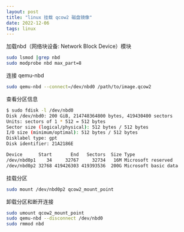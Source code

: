 ```yaml
---
layout: post
title: "linux 挂载 qcow2 磁盘镜像"
date: 2022-12-06
tags: linux
---
```


加载nbd（网络块设备: Network Block Device）模块

```bash
sudo lsmod |grep nbd
sudo modprobe nbd max_part=8
```


连接 qemu-nbd

```bash
sudo qemu-nbd --connect=/dev/nbd0 /path/to/image.qcow2
```

查看分区信息

```bash
$ sudo fdisk -l /dev/nbd0
Disk /dev/nbd0: 200 GiB, 214748364800 bytes, 419430400 sectors
Units: sectors of 1 * 512 = 512 bytes
Sector size (logical/physical): 512 bytes / 512 bytes
I/O size (minimum/optimal): 512 bytes / 512 bytes
Disklabel type: gpt
Disk identifier: 21A2186E

Device      Start       End   Sectors  Size Type
/dev/nbd0p1    34     32767     32734   16M Microsoft reserved
/dev/nbd0p2 32768 419426303 419393536  200G Microsoft basic data
```

挂载分区

```bash
sudo mount /dev/nbd0p2 qcow2_mount_point
```

卸载分区和断开连接

```bash
sudo umount qcow2_mount_point
sudo qemu-nbd --disconnect /dev/nbd0
sudo rmmod nbd
```
